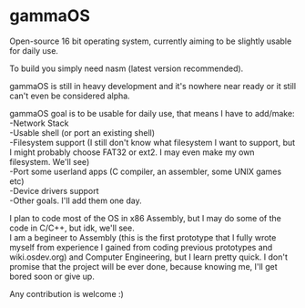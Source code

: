 # gammaOS
Open-source 16 bit operating system, currently aiming to be slightly usable for daily use.

To build you simply need nasm (latest version recommended).

gammaOS is still in heavy development and it's nowhere near ready or it still can't even be considered alpha.

gammaOS goal is to be usable for daily use, that means I have to add/make:
-Network Stack  
-Usable shell (or port an existing shell)  
-Filesystem support (I still don't know what filesystem I want to support, but I might probably choose FAT32 or ext2. I may even make my own filesystem. We'll see)  
-Port some userland apps (C compiler, an assembler, some UNIX games etc)  
-Device drivers support  
-Other goals. I'll add them one day.  

I plan to code most of the OS in x86 Assembly, but I may do some of the code in C/C++, but idk, we'll see.  
I am a begineer to Assembly (this is the first prototype that I fully wrote myself from experience I gained from coding previous prototypes and wiki.osdev.org) and Computer Engineering, but I learn pretty quick. I don't promise that the project will be ever done, because knowing me, I'll get bored soon or give up.

Any contribution is welcome :)

